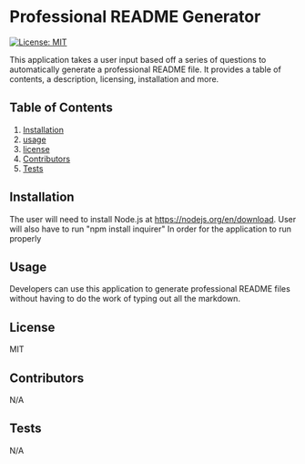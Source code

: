 # Professional README Generator

   [![License: MIT](https://img.shields.io/badge/License-MIT-yellow.svg)](https://opensource.org/licenses/MIT)

  This application takes a user input based off a series of questions to automatically generate a professional README file. It provides a table of contents, a description, licensing, installation and more. 

  ## Table of Contents
  1. [Installation](#installation)
  2. [usage](#usageinfo)
  3. [license](#licenses)
  4. [Contributors](#contribution)
  5. [Tests](#testing)

  ## Installation
  The user will need to install Node.js at https://nodejs.org/en/download. User will also have to run "npm install inquirer" In order for the application to run properly

  ## Usage
  Developers can use this application to generate professional README files without having to do the work of typing out all the markdown.

  ## License
  MIT

  ## Contributors
  N/A

  ## Tests
  N/A
